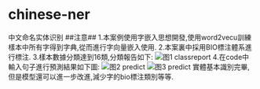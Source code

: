 # chinese-ner
中文命名实体识别
##注意##
1.本案例使用字嵌入思想開發,使用word2vecu訓練樣本中所有字得到字典,從而進行字向量嵌入使用.
2.本案裏中採用BIO標注體系進行標注.
3.樣本數據分類達到16類,分類報告如下:
![图1 classreport](https://github.com/yanhan19940405/chinese-ner/blob/master/images/webwxgetmsgimg.jpeg)
4.在code中輸入句子進行預測結果如下圖:
![图2 predict](https://github.com/yanhan19940405/chinese-ner/blob/master/images/1586498115.jpg)
![图3 predict](https://github.com/yanhan19940405/chinese-ner/blob/master/images/1781764351.jpg)
實體基本識別完畢,但是模型還可以進一步改進,減少字的bio標注類別等等.
